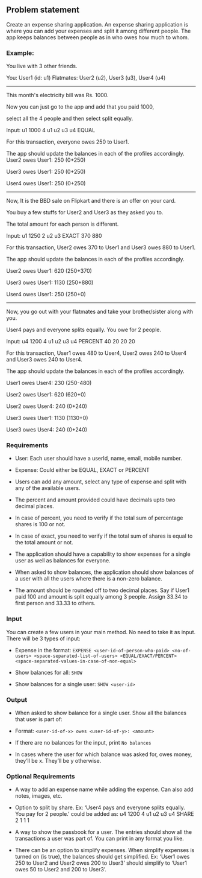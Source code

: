 ## Problem statement

Create an expense sharing application.
An expense sharing application is where you can add your expenses and split it among different people. The app keeps balances between people as in who owes how much to whom.

### Example:

You live with 3 other friends.

You: User1 (id: u1)
Flatmates: User2 (u2), User3 (u3), User4 (u4)

---

This month's electricity bill was Rs. 1000.

Now you can just go to the app and add that you paid 1000,

select all the 4 people and then select split equally.

Input: u1 1000 4 u1 u2 u3 u4 EQUAL

For this transaction, everyone owes 250 to User1.

The app should update the balances in each of the profiles accordingly. User2 owes User1: 250 (0+250)

User3 owes User1: 250 (0+250)

User4 owes User1: 250 (0+250)

---

Now, It is the BBD sale on Flipkart and there is an offer on your card.

You buy a few stuffs for User2 and User3 as they asked you to.

The total amount for each person is different.

Input: u1 1250 2 u2 u3 EXACT 370 880

For this transaction, User2 owes 370 to User1 and User3 owes 880 to User1.

The app should update the balances in each of the profiles accordingly.

User2 owes User1: 620 (250+370)

User3 owes User1: 1130 (250+880)

User4 owes User1: 250 (250+0)

---

Now, you go out with your flatmates and take your brother/sister along with you.

User4 pays and everyone splits equally. You owe for 2 people.

Input: u4 1200 4 u1 u2 u3 u4 PERCENT 40 20 20 20

For this transaction, User1 owes 480 to User4, User2 owes 240 to User4 and User3 owes 240 to User4.

The app should update the balances in each of the profiles accordingly.

User1 owes User4: 230 (250-480)

User2 owes User1: 620 (620+0)

User2 owes User4: 240 (0+240)

User3 owes User1: 1130 (1130+0)

User3 owes User4: 240 (0+240)

### Requirements

* User: Each user should have a userId, name, email, mobile number.

* Expense: Could either be EQUAL, EXACT or PERCENT

* Users can add any amount, select any type of expense and split with any of the available users.

* The percent and amount provided could have decimals upto two decimal places.

* In case of percent, you need to verify if the total sum of percentage shares is 100 or not.

* In case of exact, you need to verify if the total sum of shares is equal to the total amount or not.

* The application should have a capability to show expenses for a single user as well as balances for everyone.

* When asked to show balances, the application should show balances of a user with all the users where there is a non-zero balance.

* The amount should be rounded off to two decimal places. Say if User1 paid 100 and amount is split equally among 3 people. Assign 33.34 to first person and 33.33 to others.

### Input

You can create a few users in your main method. No need to take it as input.
There will be 3 types of input:

* Expense in the format: `EXPENSE <user-id-of-person-who-paid> <no-of-users> <space-separated-list-of-users> <EQUAL/EXACT/PERCENT> <space-separated-values-in-case-of-non-equal>`

* Show balances for all: `SHOW`

* Show balances for a single user: `SHOW <user-id>`

### Output

* When asked to show balance for a single user. Show all the balances that user is part of:

* Format: `<user-id-of-x> owes <user-id-of-y>: <amount>`

* If there are no balances for the input, print `No balances`

* In cases where the user for which balance was asked for, owes money, they’ll be x. They’ll be y otherwise.

### Optional Requirements

* A way to add an expense name while adding the expense. Can also add notes, images, etc.

* Option to split by share. Ex: ‘User4 pays and everyone splits equally. You pay for 2 people.’ could be added as: u4 1200 4 u1 u2 u3 u4 SHARE 2 1 1 1

* A way to show the passbook for a user. The entries should show all the transactions a user was part of. You can print in any format you like.

* There can be an option to simplify expenses. When simplify expenses is turned on (is true), the balances should get simplified. Ex: ‘User1 owes 250 to User2 and User2 owes 200 to User3’ should simplify to ‘User1 owes 50 to User2 and 200 to User3’.

